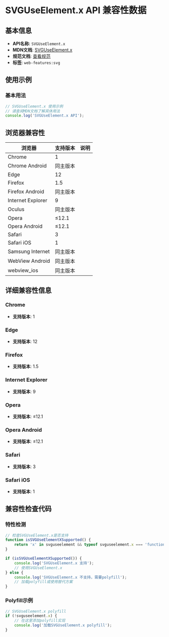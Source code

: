 # SVGUseElement.x API 兼容性数据

## 基本信息

- **API名称**: `SVGUseElement.x`
- **MDN文档**: [SVGUseElement.x](https://developer.mozilla.org/docs/Web/API/SVGUseElement/x)
- **规范文档**: [查看规范](https://svgwg.org/svg2-draft/struct.html#__svg__SVGUseElement__x)
- **标签**: `web-features:svg`

## 使用示例

### 基本用法

```javascript
// SVGUseElement.x 使用示例
// 请查阅MDN文档了解具体用法
console.log('SVGUseElement.x API');
```

## 浏览器兼容性

| 浏览器 | 支持版本 | 说明 |
|--------|----------|------|
| Chrome | 1 |  |
| Chrome Android | 同主版本 |  |
| Edge | 12 |  |
| Firefox | 1.5 |  |
| Firefox Android | 同主版本 |  |
| Internet Explorer | 9 |  |
| Oculus | 同主版本 |  |
| Opera | ≤12.1 |  |
| Opera Android | ≤12.1 |  |
| Safari | 3 |  |
| Safari iOS | 1 |  |
| Samsung Internet | 同主版本 |  |
| WebView Android | 同主版本 |  |
| webview_ios | 同主版本 |  |

## 详细兼容性信息

### Chrome

- **支持版本**: 1

### Edge

- **支持版本**: 12

### Firefox

- **支持版本**: 1.5

### Internet Explorer

- **支持版本**: 9

### Opera

- **支持版本**: ≤12.1

### Opera Android

- **支持版本**: ≤12.1

### Safari

- **支持版本**: 3

### Safari iOS

- **支持版本**: 1

## 兼容性检查代码

### 特性检测

```javascript
// 检查SVGUseElement.x是否支持
function isSVGUseElementXSupported() {
    return 'x' in svguseelement && typeof svguseelement.x === 'function';
}

if (isSVGUseElementXSupported()) {
    console.log('SVGUseElement.x 支持');
    // 使用SVGUseElement.x
} else {
    console.log('SVGUseElement.x 不支持，需要polyfill');
    // 加载polyfill或使用替代方案
}
```

### Polyfill示例

```javascript
// SVGUseElement.x polyfill
if (!svguseelement.x) {
    // 在这里添加polyfill实现
    console.log('加载SVGUseElement.x polyfill');
}
```

